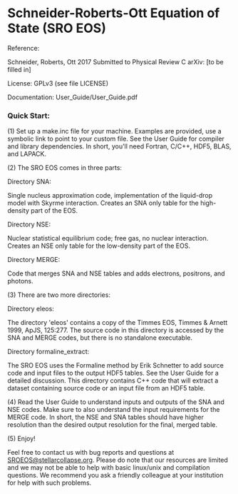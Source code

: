 Schneider-Roberts-Ott Equation of State (SRO EOS)
=================================================

Reference:

Schneider, Roberts, Ott 2017
Submitted to Physical Review C
arXiv: [to be filled in]

License: GPLv3 (see file LICENSE)

Documentation: User_Guide/User_Guide.pdf

### Quick Start:

(1) Set up a make.inc file for your machine. Examples are provided,
use a symbolic link to point to your custom file. See the User Guide
for compiler and library dependencies. In short, you'll need Fortran,
C/C++, HDF5, BLAS, and LAPACK.


(2) The SRO EOS comes in three parts:

Directory SNA:

Single nucleus approximation code, implementation of the liquid-drop
model with Skyrme interaction. Creates an SNA only table for the
high-density part of the EOS.

Directory NSE:

Nuclear statistical equilibrium code; free gas, no nuclear
interaction. Creates an NSE only table for the low-density part of the
EOS.

Directory MERGE:

Code that merges SNA and NSE tables and adds electrons, positrons,
and photons.


(3) There are two more directories:

Directory eleos:

The directory 'eleos' contains a copy of the Timmes EOS,
Timmes & Arnett 1999, ApJS, 125:277. The source code in this directory
is accessed by the SNA and MERGE codes, but there is no standalone
executable.

Directory formaline_extract:

The SRO EOS uses the Formaline method by Erik Schnetter to add source
code and input files to the output HDF5 tables. See the User Guide for
a detailed discussion. This directory contains C++ code that will
extract a dataset containing source code or an input file from an
HDF5 table.


(4) Read the User Guide to understand inputs and outputs of the SNA
and NSE codes. Make sure to also understand the input requirements
for the MERGE code. In short, the NSE and SNA tables should have
higher resolution than the desired output resolution for the final,
merged table.


(5) Enjoy!


Feel free to contact us with bug reports and questions at
SROEOS@stellarcollapse.org. Please do note that our resources are
limited and we may not be able to help with basic linux/unix and
compilation questions. We recommend you ask a friendly colleague
at your institution for help with such problems.



